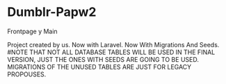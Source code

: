 # Dumblr-Papw2
Frontpage y Main

Project created by us.
Now with Laravel.
Now With Migrations And Seeds. #NOTE THAT NOT ALL DATABASE TABLES WILL BE USED IN THE FINAL VERSION, JUST THE ONES WITH SEEDS ARE GOING TO BE USED. MIGRATIONS OF THE UNUSED TABLES ARE JUST FOR LEGACY PROPOUSES.

